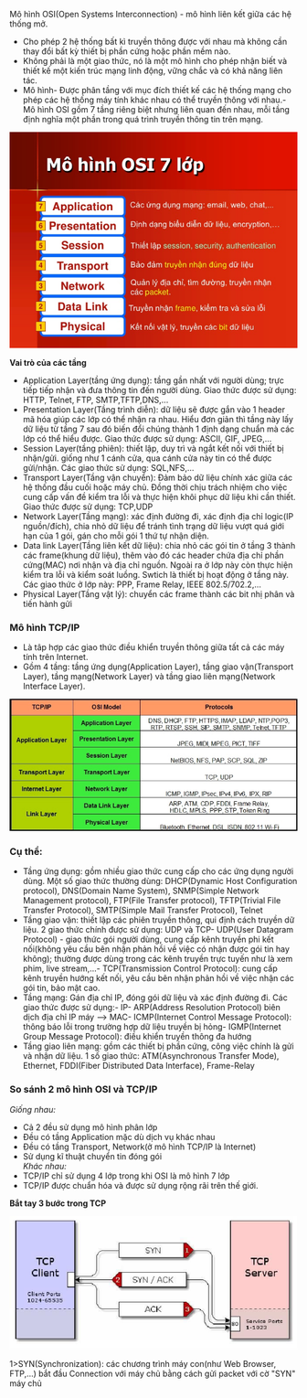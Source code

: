 Mô hình OSI(Open Systems Interconnection) - mô hình liên kết giữa các hệ thống mở.  
- Cho phép 2 hệ thống bất kì truyền thông được với nhau mà không cần thay đổi bất kỳ thiết bị phần cứng hoặc phần mềm nào.
- Không phải là một giao thức, nó là một mô hình cho phép nhận biết và thiết kế một kiến trúc mạng linh động, vững chắc và có khả năng liên tác.
- Mô hình- Được phân tầng với mục đích thiết kế các hệ thống mạng cho phép các hệ thống máy tính khác nhau có thể truyền thông với nhau.- Mô hình OSI gồm 7 tầng riêng biệt nhưng liên quan đến nhau, mỗi tầng định nghĩa một phần trong quá trình truyền thông tin trên mạng.  

<center> <img src = "../../images/Network/osi.jpg"> </center>

**Vai trò của các tầng**
+ Application Layer(tầng ứng dụng): tầng gần nhất với người dùng; trực tiếp tiếp nhận và đưa thông tin đến người dùng. Giao thức được sử dụng: HTTP, Telnet, FTP, SMTP,TFTP,DNS,...  
+ Presentation Layer(Tầng trình diễn): dữ liệu sẽ được gắn vào 1 header mã hóa giúp các lớp có thể nhận ra nhau. Hiểu đơn giản thì tầng này lấy dữ liệu từ tầng 7 sau đó biến đổi chúng thành 1 định dạng chuẩn mà các lớp có thể hiểu được. Giao thức được sử dụng: ASCII, GIF, JPEG,...   
+ Session Layer(tầng phiên): thiết lập, duy trì và ngắt kết nối với thiết bị nhận/gửi. giống như 1 cánh cửa, qua cánh cửa này tin có thể được gửi/nhận. Các giao thức sử dụng: SQL,NFS,...  
+ Transport Layer(Tầng vận chuyển): Đảm bảo dữ liệu chính xác giữa các hệ thống đầu cuối hoặc máy chủ. Đồng thời chịu trách nhiệm cho việc cung cấp vấn đề kiểm tra lỗi và thực hiện khôi phục dữ liệu khi cần thiết. Giao thức được sử dụng: TCP,UDP  
+ Network Layer(Tầng mạng): xác định đường đi, xác định địa chỉ logic(IP nguồn/đích), chia nhỏ dữ liệu để tránh tình trạng dữ liệu vượt quá giới hạn của 1 gói, gán cho mỗi gói 1 thứ tự nhận diện.  
+ Data link Layer(Tầng liên kết dữ liệu): chia nhỏ các gói tin ở tầng 3 thành các frame(khung dữ liệu), thêm vào đó các header chứa địa chỉ phần cứng(MAC) nơi nhận và địa chỉ nguồn. Ngoài ra ở lớp này còn thực hiện kiểm tra lỗi và kiểm soát luồng. Swtich là thiết bị hoạt động ở tầng này. Các giao thức ở lớp này: PPP, Frame Relay, IEEE 802.5/702.2,...  
+ Physical Layer(Tầng vật lý): chuyển các frame thành các bit nhị phân và tiến hành gửi  

### Mô hình TCP/IP
- Là tâp hợp các giao thức điều khiển truyền thông giữa tất cả các máy tính trên Internet.
- Gồm 4 tầng: tầng ứng dụng(Application Layer), tầng giao vận(Transport Layer), tầng mạng(Network Layer) và tầng giao liên mạng(Network Interface Layer).

<img src ="../../images/Network/tcpip.png"> 

### Cụ thể:   
- Tầng ứng dụng: gồm nhiều giao thức cung cấp cho các ứng dụng người dùng. Một số giao thức thường dùng: DHCP(Dynamic Host Configuration protocol), DNS(Domain Name System), SNMP(Simple Network Management protocol), FTP(File Transfer protocol), TFTP(Trivial File Transfer Protocol), SMTP(Simple Mail Transfer Protocol), Telnet  
- Tầng giao vận: thiết lập các phiên truyền thông, qui định cách truyền dữ liệu. 2 giao thức chính được sử dụng: UDP và TCP- UDP(User Datagram Protocol) - giao thức gói người dùng, cung cấp kênh truyền phi kết nối(không yêu cầu bên nhận phản hồi về việc có nhận được gói tin hay không); thường được dùng trong các kênh truyền trực tuyến như là xem phim, live stream,...- TCP(Transmission Control Protocol): cung cấp kênh truyền hướng kết nối, yêu cầu bên nhận phản hồi về việc nhận các gói tin, bảo mật cao.  
- Tầng mạng: Gán địa chỉ IP, đóng gói dữ liệu và xác định đường đi. Các giao thức được sử dụng:- IP- ARP(Address Resolution Protocol) biên dịch địa chỉ IP máy --> MAC- ICMP(Internet Control Message Protocol): thông báo lỗi trong trường hợp dữ liệu truyền bị hỏng- IGMP(Internet Group Message Protocol): điều khiển truyền thông đa hướng  
- Tầng giao liên mạng: gồm các thiết bị phần cứng, công việc chính là gửi và nhận dữ liệu. 1 số giao thức: ATM(Asynchronous Transfer Mode), Ethernet, FDDI(Fiber Distributed Data Interface), Frame-Relay  

### So sánh 2 mô hình OSI và TCP/IP  
*Giống nhau:*
  - Cả 2 đều sử dụng mô hình phân lớp 
  - Đều có tầng Application mặc dù dịch vụ khác nhau 
  - Đều có tầng Transport, Network(ở mô hình TCP/IP là Internet) 
  - Sử dụng kĩ thuật chuyển tin đóng gói     
*Khác nhau:*  
  - TCP/IP chỉ sử dụng 4 lớp trong khi OSI là mô hình 7 lớp  
  - TCP/IP được chuẩn hóa và được sử dụng rộng rãi trên thế giới.  

**Bắt tay 3 bước trong TCP**

<img src = "../../images/Network/bắt tay 3 bước.jpg">

1>SYN(Synchronization): các chương trình máy con(như Web Browser, FTP,...) bắt đầu Connection với máy chủ bằng cách gửi packet với cờ "SYN" máy chủ      
